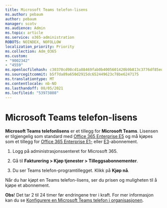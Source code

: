 ```yaml
---
title: Microsoft Teams telefon-lisens
ms.author: pebaum
author: pebaum
manager: scotv
ms.audience: Admin
ms.topic: article
ms.service: o365-administration
ROBOTS: NOINDEX, NOFOLLOW
localization_priority: Priority
ms.collection: Adm_O365
ms.custom:
- "9002342"
- "4559"
ms.openlocfilehash: c30370cd98cd1a88469fab0b4005601420b9b813c3776df85edd8bcfe56f3663
ms.sourcegitcommit: b5f7da89a650d2915dc652449623c78be6247175
ms.translationtype: MT
ms.contentlocale: nb-NO
ms.lasthandoff: 08/05/2021
ms.locfileid: "53973808"
---
```

# <a name="microsoft-teams-phone-license"></a>Microsoft Teams telefon-lisens

**Microsoft Teams telefonlisens** er et tillegg for **Microsoft Teams**. Lisensen er tilgjengelig som standard med [Office 365 Enterprise E5](https://www.microsoft.com/microsoft-365/business/office-365-enterprise-e5-business-software?rtc=1&activetab=pivot%3aoverviewtab) og må kjøpes som et tillegg for [Office 365 Enterprise E1-](https://products.office.com/business/office-365-enterprise-e1-business-software) eller [E3](https://products.office.com/business/office-365-enterprise-e3-business-software)-abonnement.

1. Logg på administrasjonssenteret for Microsoft 365.

2. Gå til **Fakturering > Kjøp tjenester > Tilleggsabonnementer**. 

3. Du ser Teams telefon-programtillegget. Klikk på **Kjøp nå**.

Når du har kjøpt en Teams telefon-lisens, ser du prisen og muligheten til å kjøpe et abonnement.

**Obs**! Det tar 2 til 24 timer før endringene trer i kraft. For mer informasjon kan du se [Konfigurere en Microsoft Teams telefon i organisasjonen](https://docs.microsoft.com/MicrosoftTeams/setting-up-your-phone-system). 


